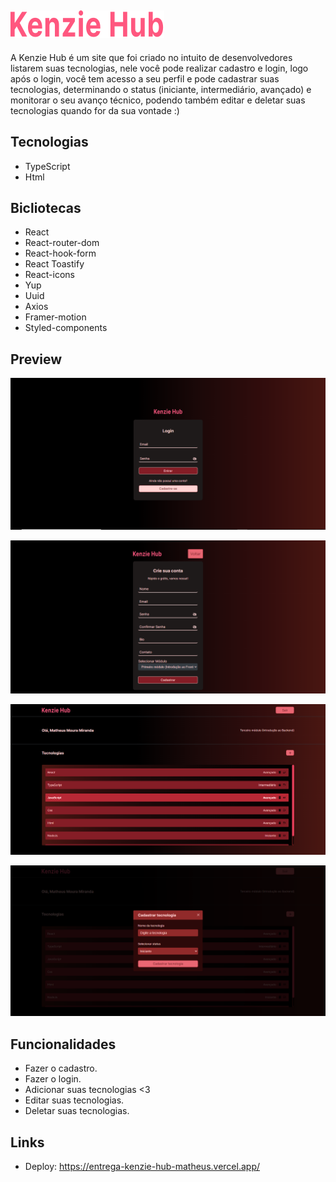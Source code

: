 ## ![Logo of the project](https://github.com/MatheusMoura-M/Kenzie-hub/blob/main/src/readme/Logo.svg)

A Kenzie Hub é um site que foi criado no intuito de desenvolvedores listarem suas tecnologias, nele você pode realizar cadastro e login,
logo após o login, você tem acesso a seu perfil e pode cadastrar suas tecnologias, 
determinando o status (iniciante, intermediário, avançado) e monitorar o seu avanço técnico, 
podendo também editar e deletar suas tecnologias quando for da sua vontade :)

## Tecnologias 

- TypeScript
- Html

## Bicliotecas

- React
- React-router-dom
- React-hook-form
- React Toastify
- React-icons
- Yup
- Uuid
- Axios
- Framer-motion
- Styled-components

## Preview

![Imagem Login](https://github.com/MatheusMoura-M/Kenzie-hub/blob/main/src/readme/Login.png)

![Imagem Register](https://github.com/MatheusMoura-M/Kenzie-hub/blob/main/src/readme/Register.png)

![Imagem Dash](https://github.com/MatheusMoura-M/Kenzie-hub/blob/main/src/readme/Dashboard.png)

![Imagem Cadastro de Techs](https://github.com/MatheusMoura-M/Kenzie-hub/blob/main/src/readme/Cadastro%20de%20Tecnolgias.png)

## Funcionalidades

 - Fazer o cadastro.
 - Fazer o login.
 - Adicionar suas tecnologias <3
 - Editar suas tecnologias.
 - Deletar suas tecnologias.
 
 ## Links
  - Deploy: https://entrega-kenzie-hub-matheus.vercel.app/
